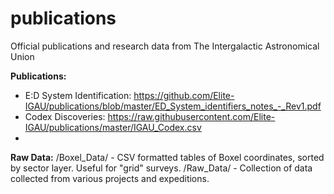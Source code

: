 # publications
Official publications and research data from The Intergalactic Astronomical Union

**Publications:**
- E:D System Identification: https://github.com/Elite-IGAU/publications/blob/master/ED_System_identifiers_notes_-_Rev1.pdf
- Codex Discoveries: https://raw.githubusercontent.com/Elite-IGAU/publications/master/IGAU_Codex.csv
- 

**Raw Data:**
/Boxel_Data/ - CSV formatted tables of Boxel coordinates, sorted by sector layer. Useful for "grid" surveys.
/Raw_Data/ - Collection of data collected from various projects and expeditions.
